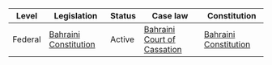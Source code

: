 | Level | Legislation | Status | Case law | Constitution |
|---|---|---|---|---|
| Federal | [Bahraini Constitution](https://www.refworld.org/docid/3ae6b3b14.html) | Active | [Bahraini Court of Cassation](https://www.cassation.gov.bh/en) | [Bahraini Constitution](https://www.refworld.org/docid/3ae6b3b14.html) |